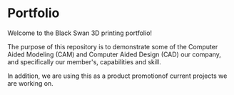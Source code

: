 # Portfolio

Welcome to the Black Swan 3D printing portfolio!

The purpose of this repository is to demonstrate some of the Computer Aided Modeling (CAM) and
Computer Aided Design (CAD) our company,  and specifically our member's, capabilities and skill.

In addition, we are using this as a product promotionof current projects we are working on.
